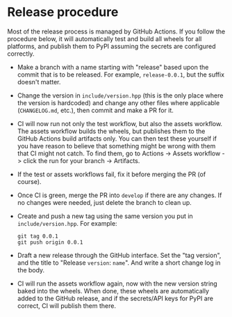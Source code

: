 Release procedure
=================

Most of the release process is managed by GitHub Actions. If you follow the procedure below,
it will automatically test and build all wheels for all platforms,
and publish them to PyPI assuming the secrets are configured correctly.

 - Make a branch with a name starting with "release" based upon the commit that is to be released.
   For example, `release-0.0.1`, but the suffix doesn't matter.

 - Change the version in `include/version.hpp` (this is the only place where the version is hardcoded)
   and change any other files where applicable (`CHANGELOG.md`, etc.), then commit and make a PR for it.

 - CI will now run not only the test workflow, but also the assets workflow.
   The assets workflow builds the wheels, but publishes them to the GitHub Actions build artifacts only.
   You can then test these yourself if you have reason to believe that
   something might be wrong with them that CI might not catch.
   To find them, go to Actions -> Assets workflow -> click the run for your branch -> Artifacts.

 - If the test or assets workflows fail, fix it before merging the PR (of course).

 - Once CI is green, merge the PR into `develop` if there are any changes.
   If no changes were needed, just delete the branch to clean up.

 - Create and push a new tag using the same version you put in `include/version.hpp`.
   For example:

   ```
   git tag 0.0.1
   git push origin 0.0.1
   ```

 - Draft a new release through the GitHub interface.
   Set the "tag version", and the title to "Release `version`: `name`".
   And write a short change log in the body.

 - CI will run the assets workflow again, now with the new version string baked into the wheels.
   When done, these wheels are automatically added to the GitHub release,
   and if the secrets/API keys for PyPI are correct, CI will publish them there.

